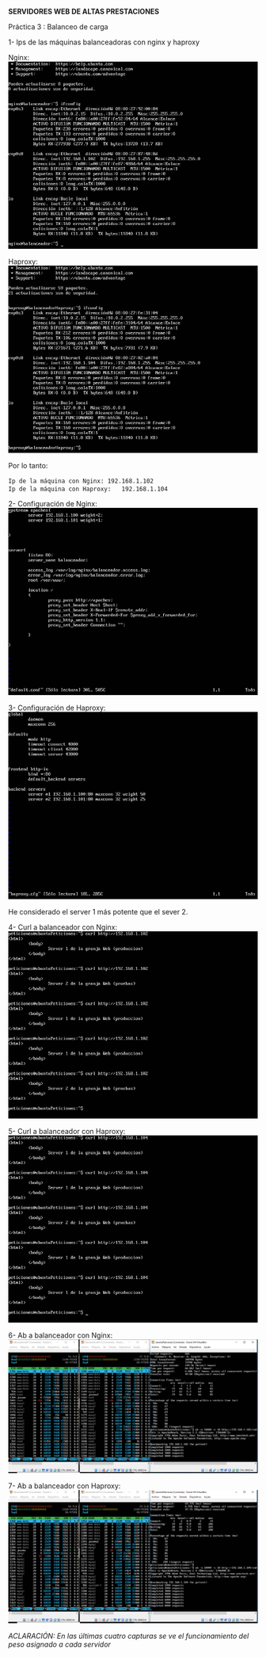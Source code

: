 **SERVIDORES WEB DE ALTAS PRESTACIONES**


Práctica 3 :  Balanceo de carga

1- Ips de las máquinas balanceadoras con nginx y haproxy

Nginx:
![](https://github.com/juanmaLC/SWAP1718/blob/master/P3/ipNginx.png) 

Haproxy:
![](https://github.com/juanmaLC/SWAP1718/blob/master/P3/ipHaproxy.png) 

Por lo tanto:

	Ip de la máquina con Nginx:	192.168.1.102
	Ip de la máquina con Haproxy:	192.168.1.104
	
	
2- Configuración de Nginx:
![](https://github.com/juanmaLC/SWAP1718/blob/master/P3/configuracionNginx.png) 


3- Configuración de Haproxy:
![](https://github.com/juanmaLC/SWAP1718/blob/master/P3/configuracionHaproxy.png) 

He considerado el server 1 más potente que el sever 2.

4- Curl a balanceador con Nginx:
![](https://github.com/juanmaLC/SWAP1718/blob/master/P3/peticionesANginx.png) 

5- Curl a balanceador con Haproxy:
![](https://github.com/juanmaLC/SWAP1718/blob/master/P3/peticionesAHaproxy.png) 



6- Ab a balanceador con Nginx:
![](https://github.com/juanmaLC/SWAP1718/blob/master/P3/ab%20en%20Nginx.PNG) 

7- Ab a balanceador con Haproxy:
![](https://github.com/juanmaLC/SWAP1718/blob/master/P3/ab%20a%20Haproxy.PNG) 


*ACLARACIÓN: En las últimas cuatro capturas se ve el funcionamiento del peso asignado a cada servidor*

